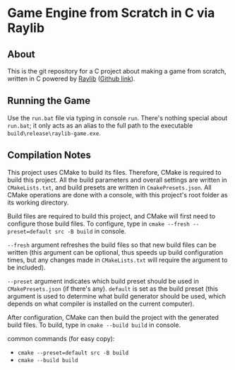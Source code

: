 # Game Engine from Scratch in C via Raylib

## About

This is the git repository for a C project about making a game from scratch, written in C powered by
[Raylib](https://www.raylib.com/index.html) ([Github link](https://github.com/raysan5/raylib?tab=readme-ov-file)).

## Running the Game

Use the `run.bat` file via typing in console `run`. There's nothing special about `run.bat`; it only acts as an alias
to the full path to the executable `build\release\raylib-game.exe`.

## Compilation Notes

This project uses CMake to build its files. Therefore, CMake is required to build this project. All the build
parameters and overall settings are written in `CMakeLists.txt`, and build presets are written in `CmakePresets.json`.
All CMake operations are done with a console, with this project's root folder as its working directory.

Build files are required to build this project, and CMake will first need to configure those build files. To configure,
type in `cmake --fresh --preset=default src -B build` in console.

`--fresh` argument refreshes the build files so that new build files can be written (this argument can be optional,
thus speeds up build configuration times, but any changes made in `CMakeLists.txt` will require the argument to be included).

`--preset` argument indicates which build preset should be used in `CMakePresets.json` (if there's any). `default` is
set as the build preset (this argument is used to determine what build generator should be used, which depends on what
compiler is installed on the current computer).

After configuration, CMake can then build the project with the generated build files. To build, type in `cmake --build
build` in console.

common commands (for easy copy):
- `cmake --preset=default src -B build`
- `cmake --build build`